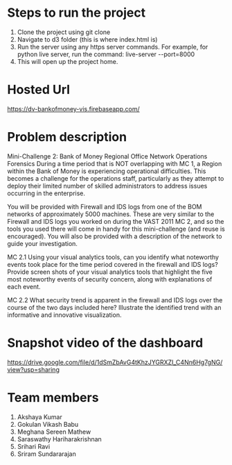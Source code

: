 
# Steps to run the project
1) Clone the project using git clone
2) Navigate to d3 folder (this is where index.html is)
3) Run the server using any https server commands. For example, for python live server, run the command: 
live-server --port=8000
4) This will open up the project home.

# Hosted Url
https://dv-bankofmoney-vis.firebaseapp.com/

# Problem description

Mini-Challenge 2: Bank of Money Regional Office Network Operations Forensics
During a time period that is NOT overlapping with MC 1, a Region within the Bank of Money is experiencing operational difficulties. This becomes a challenge for the operations staff, particularly as they attempt to deploy their limited number of skilled administrators to address issues occurring in the enterprise.

You will be provided with Firewall and IDS logs from one of the BOM networks of approximately 5000 machines. These are very similar to the Firewall and IDS logs you worked on during the VAST 2011 MC 2, and so the tools you used there will come in handy for this mini-challenge (and reuse is encouraged). You will also be provided with a description of the network to guide your investigation.

MC 2.1 Using your visual analytics tools, can you identify what noteworthy events took place for the time period covered in the firewall and IDS logs? Provide screen shots of your visual analytics tools that highlight the five most noteworthy events of security concern, along with explanations of each event.

MC 2.2 What security trend is apparent in the firewall and IDS logs over the course of the two days included here? Illustrate the identified trend with an informative and innovative visualization.

# Snapshot video of the dashboard
https://drive.google.com/file/d/1dSmZbAvG4tKhzJYGRXZI_C4Nn6Hg7gNG/view?usp=sharing

# Team members
  1. Akshaya Kumar
  2. Gokulan Vikash Babu
  3. Meghana Sereen Mathew
  4. Saraswathy Hariharakrishnan
  5. Srihari Ravi
  6. Sriram Sundararajan
